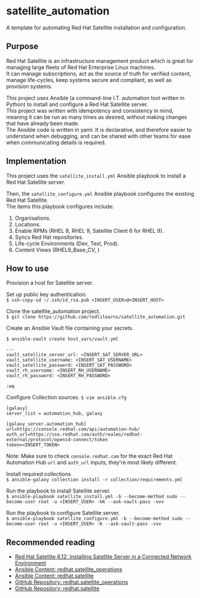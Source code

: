 # satellite_automation
A template for automating Red Hat Satellite installation and configuration.

## Purpose

Red Hat Satellite is an infrastructure management product which is great for managing large fleets of Red Hat Enterprise Linux machines.  
It can manage subscriptions, act as the source of truth for verified content, manage life-cycles, keep systems secure and compliant, as well as provision systems.  

This project uses Ansible (a command-line I.T. automation tool written in Python) to install and configure a Red Hat Satellite server.  
This project was written with idempotency and consistency in mind, meaning it can be run as many times as desired, without making changes that have already been made.  
The Ansible code is written in yaml. It is declarative, and therefore easier to understand when debugging, and can be shared with other teams for ease when communicating details is required.  

## Implementation

This project uses the `satellite_install.yml` Ansible playbook to install a Red Hat Satellite server.

Then, the `satellite_configure.yml` Ansible playbook configures the existing Red Hat Satellite.  
The items this playbook configures include:
1. Organisations.
2. Locations.
3. Enable RPMs (RHEL 8, RHEL 9, Satellite Client 6 for RHEL 9).
4. Syncs Red Hat repositories.
5. Life-cycle Environments (Dev, Test, Prod).
6. Content Views (RHEL9_Base_CV, )

## How to use

Provision a host for Satellite server.  

Set up public key authentication.  
`$ ssh-copy-id ~/.ssh/id_rsa.pub <INSERT_USER>@<INSERT_HOST>`

Clone the satellite_automation project.  
`$ git clone https://github.com/rodlilearns/satellite_automation.git`  

Create an Ansible Vault file containing your secrets.  

`$ ansible-vault create host_vars/vault.yml`  

```
---
vault_satellite_server_url: <INSERT_SAT_SERVER_URL>
vault_satellite_username: <INSERT_SAT_USERNAME>
vault_satellite_password: <INSERT_SAT_PASSWORD>
vault_rh_username: <INSERT_RH_USERNAME>
vault_rh_password: <INSERT_RH_PASSWORD>
```
`:wq`  

Configure Collection sources.
`$ vim ansible.cfg`
```
[galaxy]
server_list = automation_hub, galaxy

[galaxy_server.automation_hub]
url=https://console.redhat.com/api/automation-hub/
auth_url=https://sso.redhat.com/auth/realms/redhat-external/protocol/openid-connect/token
token=<INSERT_TOKEN>
```
Note: Make sure to check `console.redhat.com` for the exact Red Hat Automation Hub `url` and `auth_url` inputs, they're most likely different.  

Install required collections  
`$ ansible-galaxy collection install -r collection/requirements.yml`  

Run the playbook to install Satellite server.  
`$ ansible-playbook satellite_install.yml -b --become-method sudo --become-user root -u <INSERT_USER> -kK --ask-vault-pass -vvv`  

Run the playbook to configure Satellite server.  
`$ ansible-playbook satellite_configure.yml -b --become-method sudo --become-user root -u <INSERT_USER> -K --ask-vault-pass -vvv`

## Recommended reading
* [Red Hat Satellite 6.12: Installing Satellite Server in a Connected Network Environment](https://access.redhat.com/documentation/en-us/red_hat_satellite/6.12/html/installing_satellite_server_in_a_connected_network_environment/index)  
* [Ansible Content: redhat.satellite_operations](https://console.redhat.com/ansible/automation-hub/repo/published/redhat/satellite_operations/)
* [Ansible Content: redhat.satellite](https://console.redhat.com/ansible/automation-hub/repo/published/redhat/satellite/)
* [GitHub Repository: redhat.satellite_operations](https://github.com/RedHatSatellite/satellite-operations-collection)
* [GitHub Repository: redhat.satellite](https://github.com/RedHatSatellite/satellite-ansible-collection)